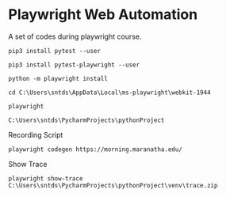 # Playwright Web Automation
A set of codes during playwright course.

```
pip3 install pytest --user
```
```
pip3 install pytest-playwright --user
```
```
python -m playwright install
```
```
cd C:\Users\sntds\AppData\Local\ms-playwright\webkit-1944
```
```
playwright
```
```
C:\Users\sntds\PycharmProjects\pythonProject
```

Recording Script
```
playwright codegen https://morning.maranatha.edu/
```

Show Trace
```
playwright show-trace C:\Users\sntds\PycharmProjects\pythonProject\venv\trace.zip
```
